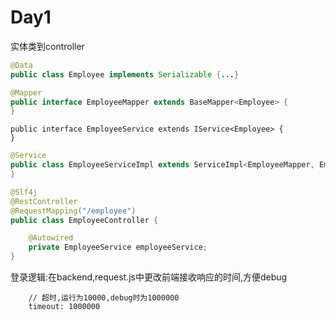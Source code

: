 # Day1

实体类到controller

```java
@Data
public class Employee implements Serializable {...}
```

```java
@Mapper
public interface EmployeeMapper extends BaseMapper<Employee> {
}
```

```
public interface EmployeeService extends IService<Employee> {
}
```

```java
@Service
public class EmployeeServiceImpl extends ServiceImpl<EmployeeMapper, Employee> implements EmployeeService {
}
```

```java
@Slf4j
@RestController
@RequestMapping("/employee")
public class EmployeeController {

    @Autowired
    private EmployeeService employeeService;
}
```



登录逻辑:在backend,request.js中更改前端接收响应的时间,方便debug

```
    // 超时,运行为10000,debug时为1000000
    timeout: 1000000
```



